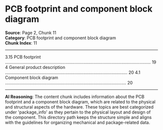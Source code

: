 # PCB footprint and component block diagram

**Source**: Page 2, Chunk 11  
**Category**: PCB footprint and component block diagram  
**Chunk Index**: 11

---

3.15 PCB footprint ....................................................................................................................... 19
4 General product description .................................................................................................... 20
4.1 Component block diagram ................................................................................................... 20

---

**AI Reasoning**: The content chunk includes information about the PCB footprint and a component block diagram, which are related to the physical and structural aspects of the hardware. These topics are best categorized under 'package_info' as they pertain to the physical layout and design of the component. This directory path keeps the structure simple and aligns with the guidelines for organizing mechanical and package-related data.
